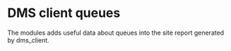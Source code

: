 DMS client queues
=================

The modules adds useful data about queues into the site report generated by dms_client.